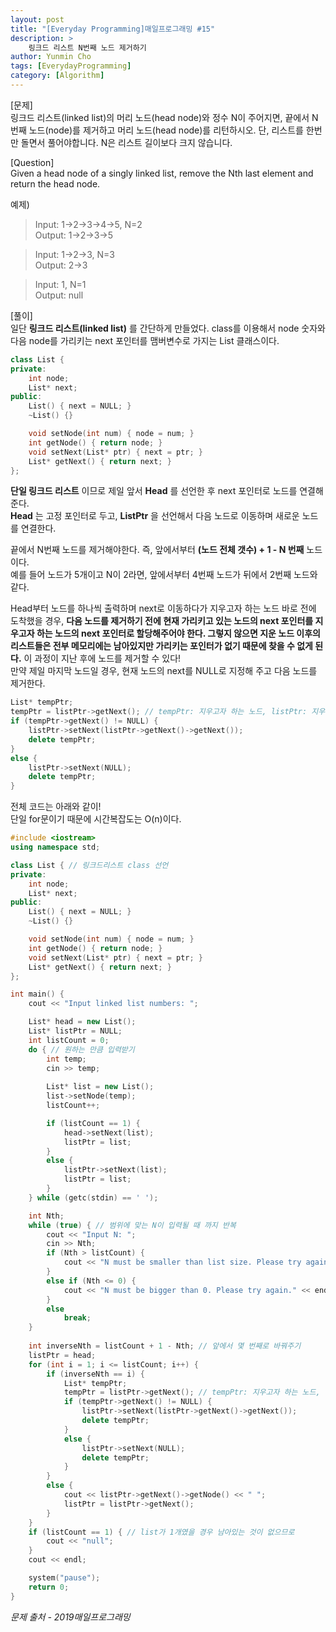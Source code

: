 ```yaml
---
layout: post
title: "[Everyday Programming]매일프로그래밍 #15"
description: >
    링크드 리스트 N번째 노드 제거하기
author: Yunmin Cho
tags: [EverydayProgramming]
category: [Algorithm]
---
```


[문제]  
링크드 리스트(linked list)의 머리 노드(head node)와 정수 N이 주어지면, 끝에서 N번째 노드(node)를 제거하고 머리 노드(head node)를 리턴하시오.
단, 리스트를 한번만 돌면서 풀어야합니다. N은 리스트 길이보다 크지 않습니다.  

[Question]  
Given a head node of a singly linked list, remove the Nth last element and return the head node.  

예제)  
> Input: 1->2->3->4->5, N=2  
  Output: 1->2->3->5  

> Input: 1->2->3, N=3  
  Output: 2->3  

> Input: 1, N=1  
  Output: null  

[풀이]  
일단 __링크드 리스트(linked list)__ 를 간단하게 만들었다. class를 이용해서 node 숫자와 다음 node를 가리키는 next 포인터를 맴버변수로 가지는 List 클래스이다.  
~~~c++
class List { 
private: 
	int node;
	List* next;
public:
	List() { next = NULL; }
	~List() {}

	void setNode(int num) {	node = num;	}
	int getNode() {	return node; }
	void setNext(List* ptr) { next = ptr; }
	List* getNext() { return next; }
};
~~~  

__단일 링크드 리스트__ 이므로 제일 앞서 __Head__ 를 선언한 후 next 포인터로 노드를 연결해준다.  
__Head__ 는 고정 포인터로 두고, __ListPtr__ 을 선언해서 다음 노드로 이동하며 새로운 노드를 연결한다.  

끝에서 N번째 노드를 제거해야한다. 즉, 앞에서부터 __(노드 전체 갯수) + 1 - N 번째__  노드이다.  
예를 들어 노드가 5개이고 N이 2라면, 앞에서부터 4번째 노드가 뒤에서 2번째 노드와 같다.  

Head부터 노드를 하나씩 출력하며 next로 이동하다가 지우고자 하는 노드 바로 전에 도착했을 경우, <span style="color: var(--highlight-color)"> __다음 노드를 제거하기 전에 현재 가리키고 있는 노드의 next 포인터를 지우고자 하는 노드의 next 포인터로 할당해주어야 한다. 그렇지 않으면 지운 노드 이후의 리스트들은 전부 메모리에는 남아있지만 가리키는 포인터가 없기 때문에 찾을 수 없게 된다.__ </span> 이 과정이 지난 후에 노드를 제거할 수 있다!  
만약 제일 마지막 노드일 경우, 현재 노드의 next를 NULL로 지정해 주고 다음 노드를 제거한다.  
```c++
List* tempPtr;
tempPtr = listPtr->getNext(); // tempPtr: 지우고자 하는 노드, listPtr: 지우고자 하는 것 바로 전 노드
if (tempPtr->getNext() != NULL) {
	listPtr->setNext(listPtr->getNext()->getNext());
	delete tempPtr;
}
else {
	listPtr->setNext(NULL);
	delete tempPtr;
}
```  

전체 코드는 아래와 같이!  
단일 for문이기 때문에 시간복잡도는 O(n)이다.  
```c++
#include <iostream>
using namespace std;

class List { // 링크드리스트 class 선언
private: 
	int node;
	List* next;
public:
	List() { next = NULL; }
	~List() {}

	void setNode(int num) {	node = num;	}
	int getNode() {	return node; }
	void setNext(List* ptr) { next = ptr; }
	List* getNext() { return next; }
};

int main() {
	cout << "Input linked list numbers: ";

	List* head = new List();
	List* listPtr = NULL;
	int listCount = 0;
	do { // 원하는 만큼 입력받기
		int temp;
		cin >> temp;
		
		List* list = new List();
		list->setNode(temp);
		listCount++;

		if (listCount == 1) {
			head->setNext(list);
			listPtr = list;
		}
		else {
			listPtr->setNext(list);
			listPtr = list;
		}
	} while (getc(stdin) == ' ');

	int Nth;
	while (true) { // 범위에 맞는 N이 입력될 때 까지 반복
		cout << "Input N: ";
		cin >> Nth;
		if (Nth > listCount) {
			cout << "N must be smaller than list size. Please try again." << endl;
		}
		else if (Nth <= 0) {
			cout << "N must be bigger than 0. Please try again." << endl;
		}
		else
			break;
	}
	
	int inverseNth = listCount + 1 - Nth; // 앞에서 몇 번째로 바꿔주기
	listPtr = head;
	for (int i = 1; i <= listCount; i++) {
		if (inverseNth == i) {
			List* tempPtr;
			tempPtr = listPtr->getNext(); // tempPtr: 지우고자 하는 노드, listPtr: 지우고자 하는 것 바로 전 노드
			if (tempPtr->getNext() != NULL) {
				listPtr->setNext(listPtr->getNext()->getNext());
				delete tempPtr;
			}
			else {
				listPtr->setNext(NULL);
				delete tempPtr;
			}
		}
		else {
			cout << listPtr->getNext()->getNode() << " ";
			listPtr = listPtr->getNext();
		}
	}
	if (listCount == 1) { // list가 1개였을 경우 남아있는 것이 없으므로
		cout << "null";
	}
	cout << endl;

	system("pause");
	return 0;
}
```  

*문제 출처 - 2019매일프로그래밍*